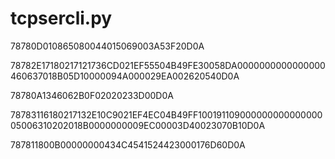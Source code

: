 # tcpsercli.py

78780D010865080044015069003A53F20D0A

78782E17180217121736CD021EF55504B49FE30058DA0000000000000000460637018B05D10000094A000029EA002620540D0A

78780A1346062B0F02020233D00D0A

78783116180217132E10C9021EF4EC04B49FF10019110900000000000000005006310202018B0000000009EC00003D40023070B10D0A

787811800B00000000434C4541524423000176D60D0A
